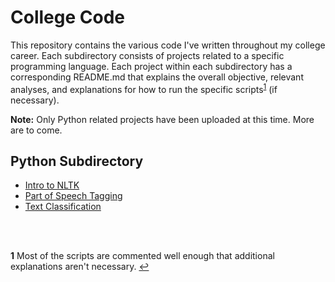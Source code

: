 # College Code

This repository contains the various code I've written throughout my college career. Each subdirectory consists of projects related to a specific programming language. Each project within each subdirectory has a corresponding README.md that explains the overall objective, relevant analyses, and explanations for how to run the specific scripts<sup id="ref1">[1](#foot1)</sup> (if necessary).

**Note:** Only Python related projects have been uploaded at this time. More are to come.

## Python Subdirectory

* [Intro to NLTK](/Python/NLTK_intro/)
* [Part of Speech Tagging](/Python/POS_tagging/)
* [Text Classification](/Python/text_classification/)

</br></br>

<b id="foot1">1</b> Most of the scripts are commented well enough that additional explanations aren't necessary. [↩](#ref1)
